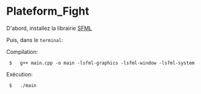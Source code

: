 # Plateform_Fight

D'abord, installez la librairie [SFML]( http://bit.ly/35BRjCS )

Puis, dans le `terminal`:

Compilation:
```shell
 $   g++ main.cpp -o main -lsfml-graphics -lsfml-window -lsfml-system
```
  Exécution:
```shell
 $   ./main
```
  

